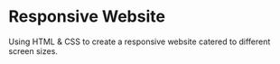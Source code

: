 # Responsive Website
Using HTML & CSS to create a responsive website catered to different screen sizes.
